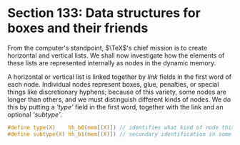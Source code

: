 # Section 133: Data structures for boxes and their friends

From the computer's standpoint, $\TeX$'s chief mission is to create horizontal and vertical lists. We shall now investigate how the elements of these lists are represented internally as nodes in the dynamic memory.

A horizontal or vertical list is linked together by *link* fields in the first word of each node.
Individual nodes represent boxes, glue, penalties, or special things like discretionary hyphens; because of this variety, some nodes are longer than others, and we must distinguish different kinds of nodes.
We do this by putting a *'type'* field in the first word, together with the link and an optional *'subtype'*.

```c include/datastructures.h
#define type(X)    hh_b0(mem[(X)]) // identifies what kind of node this is
#define subtype(X) hh_b1(mem[(X)]) // secondary identification in some cases
```
